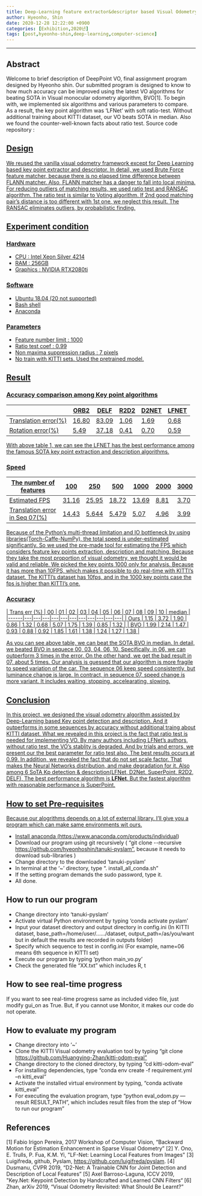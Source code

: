 ```yaml
---
title: Deep-Learning feature extractor&descriptor based Visual Odometry
author: Hyeonho, Shin
date: 2020-12-28 12:22:00 +0900
categories: [Exhibition,2020년]
tags: [post,hyeonho-shin,deep-learning,computer-science]
---
```


------------------------------------------ 

## Abstract

Welcome to brief description of DeepPoint VO, final assignment program designed by Hyeonho shin.
Our submitted program is designed to know to how much accuracy can be improved using the latest VO algorithms for beating SOTA in Visual monocular odometry algorithm, BVO[1].
To begin with, we implemented six algorithms and various parameters to compare. As a result, the key point algorithm was ‘LFNet’ with soft ratio-test.
Without additional training about KITTI dataset, our VO beats SOTA in median. Also we found the counter-well-known facts about ratio test.
Source code repository : <a href='https://github.com/hyeonhoshin/tanuki-pyslam'>

## Design
We reused the vanilla visual odometry framework except for Deep Learning based key point extractor and descriptor.
In detail, we used Brute Force feature matcher, because there is no elapsed time difference between FLANN matcher. Also, FLANN matcher has a danger to fall into local minima.
For reducing outliers of matching results, we used ratio test and RANSAC algorithm. The ratio test is similar to Voting algorithm. If 2nd good matching pair’s distance is too different with 1st one, we neglect this result. The RANSAC eliminates outliers, by probabilistic finding.

## Experiment condition
### Hardware
* CPU : Intel Xeon Silver 4214
* RAM : 256GB
* Graphics : NVIDIA RTX2080ti

### Software
* Ubuntu 18.04 (20 not supported)
* Bash shell
* Anaconda

### Parameters
* Feature number limit : 1000
* Ratio test coef : 0.99
* Non maxima suppression radius : 7 pixels
* No train with KITTI sets. Used the pretrained model.

## Result
### Accuracy comparison among Key point algorithms
|  | ORB2 | DELF | R2D2 | D2NET | LFNET |
|------|---|---|---|---|---|
| Translation error(%) | 16.80 | 83.09 | 1.06 | 1.69 | 0.68 |
| Rotation error(%) | 5.49 | 37.18 | 0.41 | 0.70 | 0.59 |

With above table 1, we can see the LFNET has the best performance among the famous SOTA key point extraction and description algorithms.

### Speed
| The number of features | 100 | 250 | 500 | 1000 | 2000 | 3000 |
|------|---|---|---|---|---|---|
| Estimated FPS | 31.16 | 25.95 | 18.72 | 13.69 | 8.81 | 3.70 |
| Translation error in Seq 07(%) | 14.43 | 5.644 | 5.479 | 5.07 | 4.96 | 3.99 |
Because of the Python’s multi-thread limitation and IO bottleneck by using libraries(Torch-Caffe-NumPy), the total speed is under-estimated significantly. So we used the pre-made tool for estimating the FPS which considers feature key points extraction, description and matching. Because they take the most proportion of visual odometry, we thought it would be valid and reliable.
We picked the key points 1000 only for analysis. Because it has more than 10FPS, which makes it possible to do real-time with KITTI’s dataset. The KITTI’s dataset has 10fps, and in the 1000 key points case the fps is higher than KITTI’s one.

### Accuracy
| Trans err (%) | 00 | 01 | 02 | 03 | 04 | 05 | 06 | 07 | 08 | 09 | 10 | median |
|------|---|---|---|---|---|---|---|---|---|---|---|
| Ours | 1.15 | 3.72 | 1.90 | 0.86 | 1.32 | 0.68 | 5.07 | 1.75 | 1.39 | 0.85 | 1.32 |
| BVO | 1.99 | 2.14 | 1.47 | 0.93 | 0.88 | 0.92 | 1.85 | 1.61 | 1.38 | 1.24 | 1.27 | 1.38 |

As you can see above table, we can beat the SOTA BVO in median. In detail, we beated BVO in sequece 00, 03, 04, 06, 10. Specifically, in 06, we can outperform 3 times in the error. On the other hand, we get the bad result in 07, about 5 times.
Our analysis is guessed that our algorithm is more fragile to speed variation of the car. The sequence 06 keep speed consistently, but luminance change is large. In contract, in sequence 07, speed change is more variant. It includes waiting, stopping, accelearating, slowing.

## Conclusion
In this project, we designed the visual odometry algorithm assisted by Deep-Learning based Key point detection and description. And it outperforms in some sequences by accuracy without additional traing about KITTI dataset.
What we revealed in this project is the fact that ratio test is needed for implementing VO. By many authors including LFNet’s authors, without ratio test, the VO’s stablity is degraded. And by trials and errors, we present our the best parameter for ratio test also. The best results occurs at 0.99.
In addition, we revealed the fact that do not set scale factor. That makes the Neural Networks distribution, and make degradation for it.
Also among 6 SoTA Kp detection & description(LFNet, D2Net, SuperPoint, R2D2, DELF), The best performance algorithm is **LFNet**. But the fastest algorithm with reasonable performance is SuperPoint.

## How to set Pre-requisites
Because our alogrithms depends on a lot of external library. I’ll give you a program which can make same environments wit ours.
- Install anaconda (https://www.anaconda.com/products/individual)
- Download our program using git recursively ( “git clone --recursive
https://github.com/hyeonhoshin/tanuki-pyslam”, because it needs to download sub-libraries )
- Change directory to the downloaded ‘tanuki-pyslam’
- In terminal at the ‘~’ directory, type “. install_all_conda.sh”
- If the setting program demands the sudo password, type it.
- All done.

## How to run our program
- Change directory into ‘tanuki-pyslam’
- Activate virtual Python environment by typing ‘conda activate pyslam’
- Input your dataset directory and output directory in config.ini
(In KITTI dataset, base_path=/home/user/....../dataset, output_path=/as/you/want but in default the
results are recorded in outputs folder)
- Specify which sequence to test in config.ini (For example, name=06 means 6th sequence in KITTI set)
- Execute our program by typing ‘python main_vo.py’
- Check the generated file “XX.txt” which includes R, t

## How to see real-time progress
If you want to see real-time progress same as included video file, just modify gui_on as True. But, if you cannot use Monitor, it makes our code do not operate.

## How to evaluate my program
- Change directory into ‘~’
- Clone the KITTI Visual odometry evaluation tool by typing “git clone
https://github.com/Huangying-Zhan/kitti-odom-eval”
- Change directory to the cloned directory, by typing “cd kitti-odom-eval”
- For installing dependencies, type “conda env create -f requirement.yml –n kitti_eval”
- Activate the installed virtual environment by typing, “conda activate kitti_eval”
- For executing the evaluation program, type “python eval_odom.py —result RESULT_PATH”, which includes result files from the step of “How to run our program”

## References
[1] Fabio Irigon Pereira, 2017 Workshop of Computer Vision, “Backward Motion for Estimation Enhancement in Sparse Visual
Odometry”
[2] Y. Ono, E. Trulls, P. Fua, K.M. Yi, "LF-Net: Learning Local Features from Images"
[3] Luigifreda, github, Pyslam, https://github.com/luigifreda/pyslam.
[4] Dusmanu, CVPR 2019, “D2-Net: A Trainable CNN for Joint Detection and Description of Local Features”
[5] Axel Barroso-Laguna, ICCV 2019, "Key.Net: Keypoint Detection by Handcrafted and Learned CNN Filters“
[6] Zhan, arXiv 2019, “Visual Odometry Revisited: What Should Be Learnt?”
